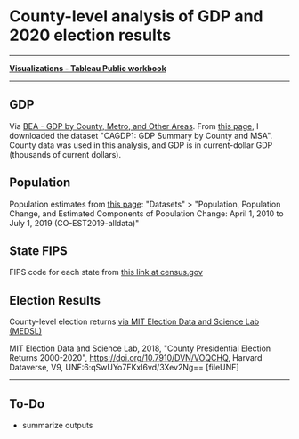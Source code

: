# County-level analysis of GDP and 2020 election results

---

**[Visualizations - Tableau Public workbook](https://public.tableau.com/app/profile/devon.ankar/viz/UScountiesbyGDPandelectionresults/GDPwinner)**

---

## GDP

Via [BEA - GDP by County, Metro, and Other Areas](https://www.bea.gov/data/gdp/gdp-county-metro-and-other-areas). From [this page](https://apps.bea.gov/regional/downloadzip.cfm), I downloaded the dataset "CAGDP1: GDP Summary by County and MSA". County data was used in this analysis, and GDP is in current-dollar GDP (thousands of current dollars).

## Population

Population estimates from [this page](https://www.census.gov/data/tables/time-series/demo/popest/2010s-counties-total.html): "Datasets" > "Population, Population Change, and Estimated Components of Population Change: April 1, 2010 to July 1, 2019 (CO-EST2019-alldata)"

## State FIPS

FIPS code for each state from [this link at census.gov](https://www.census.gov/geographies/reference-files/2017/demo/popest/2017-fips.html)

## Election Results

County-level election returns [via MIT Election Data and Science Lab (MEDSL)](https://dataverse.harvard.edu/dataset.xhtml?persistentId=doi:10.7910/DVN/VOQCHQ)

MIT Election Data and Science Lab, 2018, "County Presidential Election Returns 2000-2020", https://doi.org/10.7910/DVN/VOQCHQ, Harvard Dataverse, V9, UNF:6:qSwUYo7FKxI6vd/3Xev2Ng== [fileUNF]

---

## To-Do

- summarize outputs
